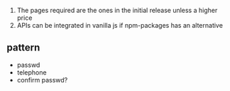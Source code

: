 1) The pages required are the ones in the initial release unless a higher price
2) APIs can be integrated in vanilla js if npm-packages has an alternative

## pattern
- passwd
- telephone
- confirm passwd?
